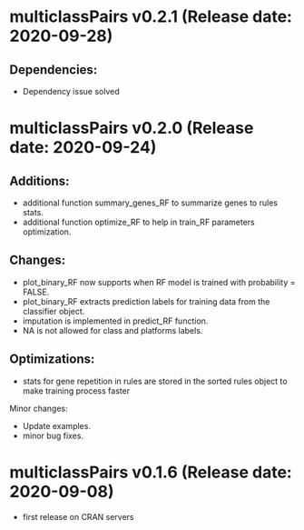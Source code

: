 # multiclassPairs v0.2.1 (Release date: 2020-09-28)

## Dependencies:

* Dependency issue solved

# multiclassPairs v0.2.0 (Release date: 2020-09-24)

## Additions:

* additional function summary_genes_RF to summarize genes to rules stats.
* additional function optimize_RF to help in train_RF parameters optimization.

## Changes:

* plot_binary_RF now supports when RF model is trained with probability = FALSE.
* plot_binary_RF extracts prediction labels for training data from the classifier object.
* imputation is implemented in predict_RF function.
* NA is not allowed for class and platforms labels.

## Optimizations:

* stats for gene repetition in rules are stored in the sorted rules object to make training process faster

Minor changes:
* Update examples.
* minor bug fixes.

# multiclassPairs v0.1.6 (Release date: 2020-09-08)

* first release on CRAN servers
